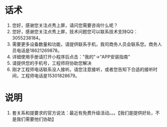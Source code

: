 # 话术
1. 您好，感谢您关注点秀上屏，请问您需要咨询什么呢？
1. 您好，感谢您关注点秀上屏，技术问题您可以联系技术支持QQ：3055238184。
1. 需要更多设备数量和功能，请提供联系手机，我司商务人员会联系您。商务人员电话是18621269878。
1. 详细使用手册请打开小程序后点击："我的"->“APP安装指南”
1. 请提供您的手机号，工程师将协助您解决
1. 刚才工程师电话联系没人接听。请您注意接听，或者您告知下合适的接听时间，工程师电话是15301828679。

# 说明
1. 套关系和提要求的官方说法：最近有免费升级活动。。。【我们是提供好处，不是我们需要他们协助】
